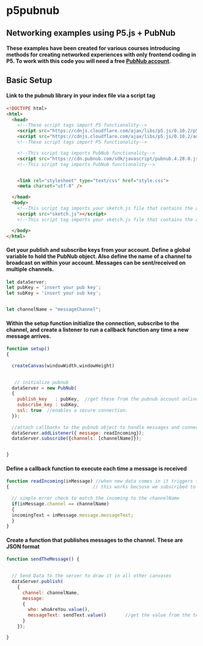 # p5pubnub
## Networking examples using P5.js + PubNub
#### These examples have been created for various courses introducing methods for creating networked experiences with only frontend coding in P5. To work with this code you will need a free [PubNub account](pubnub.com).

## Basic Setup
#### Link to the pubnub library in your index file via a script tag
```html
<!DOCTYPE html>
<html>
  <head>
    <!--These script tags import P5 functionality-->
    <script src="https://cdnjs.cloudflare.com/ajax/libs/p5.js/0.10.2/p5.js"></script>
    <script src="https://cdnjs.cloudflare.com/ajax/libs/p5.js/0.10.2/addons/p5.sound.min.js"></script>
    <!--These script tags import P5 functionality-->

    <!--This script tag imports PubNub functionality-->
    <script src="https://cdn.pubnub.com/sdk/javascript/pubnub.4.28.0.js"></script>
    <!--This script tag imports PubNub functionality-->


    <link rel="stylesheet" type="text/css" href="style.css">
    <meta charset="utf-8" />

  </head>
  <body>
    <!--This script tag imports your sketch.js file that contains the actual code and inserts the content into the html page-->
    <script src="sketch.js"></script>
    <!--This script tag imports your sketch.js file that contains the actual code and inserts the content into the html page-->

  </body>
</html>
```

#### Get your publish and subscribe keys from your account. Define a global variable to hold the PubNub object. Also define the name of a channel to broadcast on within your account.  Messages can be sent/received on multiple channels.

```javascript
let dataServer;
let pubKey = 'insert your pub key';
let subKey = 'insert your sub key';


let channelName = "messageChannel";

```

#### Within the setup function initialize the connection, subscribe to the channel, and create a listener to run a callback function any time a new message arrives.

```javascript
function setup() 
{
  
  createCanvas(windowWidth,windowHeight)
  

   // initialize pubnub
  dataServer = new PubNub(
  {
    publish_key   : pubKey,  //get these from the pubnub account online
    subscribe_key : subKey,  
    ssl: true  //enables a secure connection. 
  });
  
  //attach callbacks to the pubnub object to handle messages and connections
  dataServer.addListener({ message: readIncoming});
  dataServer.subscribe({channels: [channelName]});


}
 ```
#### Define a callback function to execute each time a message is received

```javascript
function readIncoming(inMessage) //when new data comes in it triggers this function, 
{                               // this works becsuse we subscribed to the channel in setup()
  
  // simple error check to match the incoming to the channelName
  if(inMessage.channel == channelName)
  {
  incomingText = inMessage.message.messageText;
  }
}
```

#### Create a function that publishes messages to the channel. These are JSON format
```javascript
function sendTheMessage() {
 

  // Send Data to the server to draw it in all other canvases
  dataServer.publish(
    {
      channel: channelName,
      message: 
      {
        who: whoAreYou.value(),
        messageText: sendText.value()       //get the value from the text box and send it as part of the message   
      }
    });

}
```

